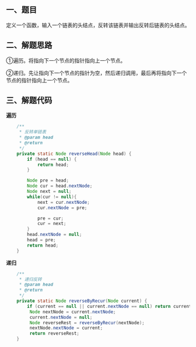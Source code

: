 ## 一、题目

定义一个函数，输入一个链表的头结点，反转该链表并输出反转后链表的头结点。

## 二、解题思路

①遍历。将指向下一个节点的指针指向上一个节点。

②递归。先让指向下一个节点的指针为空，然后递归调用，最后再将指向下一个节点的指针指向上一个节点。

## 三、解题代码

**遍历**

```java
    /**
     * 反转单链表
     * @param head
     * @return
     */
    private static Node reverseHead(Node head) {
        if (head == null) {
            return head;
        }

        Node pre = head;
        Node cur = head.nextNode;
        Node next = null;
        while(cur != null){
            next = cur.nextNode;
            cur.nextNode = pre;

            pre = cur;
            cur = next;
        }
        head.nextNode = null;
        head = pre;
        return head;
    }
```

**递归**

```java
    /**
     * 递归反转
     * @param head
     * @return
     */
    private static Node reverseByRecur(Node current) {
        if (current == null || current.nextNode == null) return current;  
         Node nextNode = current.nextNode;  
         current.nextNode = null;  
         Node reverseRest = reverseByRecur(nextNode);  
         nextNode.nextNode = current;  
         return reverseRest;  
    }
```



